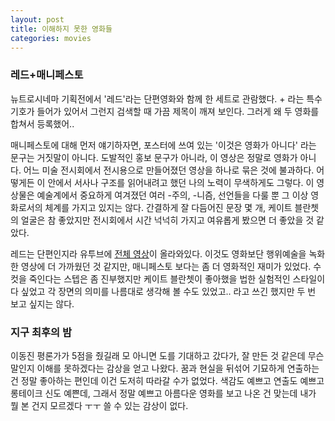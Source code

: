 ```yaml
---
layout: post
title: 이해하지 못한 영화들
categories: movies
---
```


### 레드+매니페스토

뉴트로시네마 기획전에서 '레드'라는 단편영화와 함께 한 세트로 관람했다. + 라는 특수기호가 들어가 있어서 그런지 검색할 때 가끔 제목이 깨져 보인다. 그러게 왜 두 영화를 합쳐서 등록했어..

매니페스토에 대해 먼저 얘기하자면, 포스터에 쓰여 있는 '이것은 영화가 아니다' 라는 문구는 거짓말이 아니다. 도발적인 홍보 문구가 아니라, 이 영상은 정말로 영화가 아니다. 어느 미술 전시회에서 전시용으로 만들어졌던 영상을 하나로 묶은 것에 불과하다. 어떻게든 이 안에서 서사나 구조를 읽어내려고 했던 나의 노력이 무색하게도 그렇다. 이 영상물은 예술계에서 중요하게 여겨졌던 여러 -주의, -니즘, 선언들을 다룰 뿐 그 이상 영화로서의 체계를 가지고 있지는 않다. 간결하게 잘 다듬어진 문장 몇 개, 케이트 블란쳇의 얼굴은 참 좋았지만 전시회에서 시간 넉넉히 가지고 여유롭게 봤으면 더 좋았을 것 같았다. 

레드는 단편인지라 유투브에 [전체 영상](https://youtu.be/Ib5wgupkvbc)이 올라와있다. 이것도 영화보단 행위예술을 녹화한 영상에 더 가까웠던 것 같지만, 매니페스토 보다는 좀 더 영화적인 재미가 있었다. 수컷을 죽인다는 스텝은 좀 진부했지만 케이트 블란쳇이 좋아했을 법한 실험적인 스타일이다 싶었고 각 장면의 의미를 나름대로 생각해 볼 수도 있었고.. 라고 쓰긴 했지만 두 번 보고 싶지는 않다.

### 지구 최후의 밤

이동진 평론가가 5점을 줬길래 모 아니면 도를 기대하고 갔다가, 잘 만든 것 같은데 무슨 말인지 이해를 못하겠다는 감상을 얻고 나왔다. 꿈과 현실을 뒤섞어 기묘하게 연출하는 건 정말 좋아하는 편인데 이건 도저히 따라갈 수가 없었다. 색감도 예쁘고 연출도 예쁘고 롱테이크 신도 예쁜데, 그래서 정말 예쁘고 아름다운 영화를 보고 나온 건 맞는데 내가 뭘 본 건지 모르겠다 ㅜㅜ 쓸 수 있는 감상이 없다.